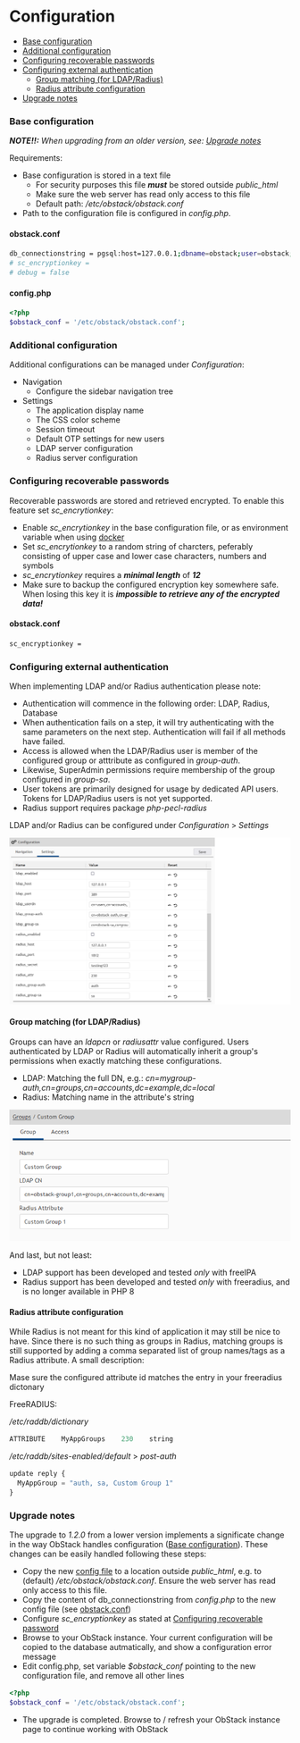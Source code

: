 # Configuration

* [Base configuration](#base-configuration)
* [Additional configuration](#additional-configuration)
* [Configuring recoverable passwords](#configuring-recoverable-passwords)
* [Configuring external authentication](#configuring-external-authentication)
  * [Group matching (for LDAP/Radius)](#group-matching-for-ldapradius)
  * [Radius attribute configuration](#radius-attribute-configuration)
* [Upgrade notes](#upgrade-notes)

### Base configuration

***NOTE!!:*** _When upgrading from an older version, see: [Upgrade notes](#upgrade-notes)_

Requirements:
* Base configuration is stored in a text file
  * For security purposes this file ***must*** be stored outside _public_html_
  * Make sure the web server has read only access to this file
  * Default path: _/etc/obstack/obstack.conf_
* Path to the configuration file is configured in _config.php_.

#### obstack.conf

```bash
db_connectionstring = pgsql:host=127.0.0.1;dbname=obstack;user=obstack;password=obstack
# sc_encryptionkey =
# debug = false
```

#### config.php

```php
<?php
$obstack_conf = '/etc/obstack/obstack.conf';
```

### Additional configuration

Additional configurations can be managed under _Configuration_:
* Navigation
  * Configure the sidebar navigation tree
* Settings
  * The application display name
  * The CSS color scheme
  * Session timeout
  * Default OTP settings for new users
  * LDAP server configuration
  * Radius server configuration

### Configuring recoverable passwords

Recoverable passwords are stored and retrieved encrypted. To enable this feature set _sc_encrytionkey_:

* Enable _sc_encrytionkey_ in the base configuration file, or as environment variable when using <a href="https://github.com/obstack-org/obstack-docker" target="_blank">docker</a>
* Set _sc_encrytionkey_ to a random string of charcters, peferably consisting of upper case and lower case characters, numbers and symbols
* _sc_encrytionkey_ requires a ***minimal length*** of ***12***
* Make sure to backup the configured encryption key somewhere safe. When losing this key it is ***impossible to retrieve any of the encrypted data!***

#### obstack.conf

```bash
sc_encryptionkey =
```

### Configuring external authentication

When implementing LDAP and/or Radius authentication please note:

* Authentication will commence in the following order: LDAP, Radius, Database
* When authentication fails on a step, it will try authenticating with the same parameters on the next step. Authentication will fail if all methods have failed.
* Access is allowed when the LDAP/Radius user is member of the configured group or atttribute as configured in _group-auth_.
* Likewise, SuperAdmin permissions require membership of the group configured in _group-sa_.
* User tokens are primarily designed for usage by dedicated API users. Tokens for LDAP/Radius users is not yet supported.
* Radius support requires package _php-pecl-radius_

LDAP and/or Radius can be configured under _Configuration_ > _Settings_

![Global configuration](../img/os-cf2.png)

#### Group matching (for LDAP/Radius)

Groups can have an _ldapcn_ or _radiusattr_ value configured. Users authenticated by LDAP or Radius will automatically inherit a group's permissions when exactly matching these configurations.
* LDAP: Matching the full DN, e.g.: _cn=mygroup-auth,cn=groups,cn=accounts,dc=example,dc=local_
* Radius: Matching name in the attribute's string

![Group configuration](../img/os-cf1.png)

And last, but not least:
* LDAP support has been developed and tested _only_ with freeIPA
* Radius support has been developed and tested _only_ with freeradius, and is no longer available in PHP 8

#### Radius attribute configuration

While Radius is not meant for this kind of application it may still be nice to have. Since there is no such thing as groups in Radius, matching groups is still supported by adding a comma separated list of group names/tags as a Radius attribute. A small description:

Mase sure the configured attribute id matches the entry in your freeradius dictonary

FreeRADIUS:

_/etc/raddb/dictionary_

```javascript
ATTRIBUTE    MyAppGroups    230    string
```

_/etc/raddb/sites-enabled/default_ > _post-auth_

```javascript
update reply {
  MyAppGroup = "auth, sa, Custom Group 1"
}
```

### Upgrade notes

The upgrade to _1.2.0_ from a lower version implements a significate change in the way ObStack handles configuration ([Base configuration](#base-configuration)). These changes can be easily handled following these steps:

* Copy the new <a href="https://github.com/obstack-org/obstack/blob/main/webapp/obstack.conf" target="_blank">config file</a> to a location outside _public_html_, e.g. to (default) _/etc/obstack/obstack.conf_. Ensure the web server has read only access to this file.
* Copy the content of db_connectionstring from _config.php_ to the new config file (see [obstack.conf](#obstackconf))
* Configure _sc_encryptionkey_ as stated at [Configuring recoverable password](#configuring-recoverable-passwords)
* Browse to your ObStack instance. Your current configuration will be copied to the database autmatically, and show a configuration error message
* Edit config.php, set variable _$obstack_conf_ pointing to the new configuration file, and remove all other lines
```php
<?php
$obstack_conf = '/etc/obstack/obstack.conf';
```
* The upgrade is completed. Browse to / refresh your ObStack instance page to continue working with ObStack
